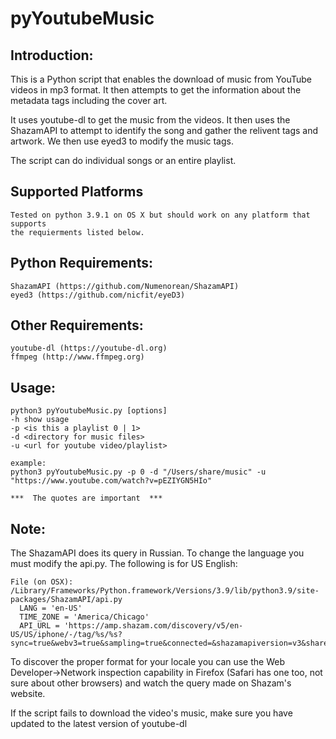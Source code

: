 # pyYoutubeMusic

Introduction:
-------------
This is a Python script that enables the download of music from YouTube videos
in mp3 format.  It then attempts to get the information about the metadata tags 
including the cover art.

It uses youtube-dl to get the music from the videos.  It then uses the ShazamAPI
to attempt to identify the song and gather the relivent tags and artwork.  We then
use eyed3 to modify the music tags.

The script can do individual songs or an entire playlist.


Supported Platforms
-------------------
```
Tested on python 3.9.1 on OS X but should work on any platform that supports
the requierments listed below.
```

Python Requirements:
--------------------
```
ShazamAPI (https://github.com/Numenorean/ShazamAPI)
eyed3 (https://github.com/nicfit/eyeD3)
```

Other Requirements:
-------------------
```
youtube-dl (https://youtube-dl.org)
ffmpeg (http://www.ffmpeg.org)
```

Usage:
------
```
python3 pyYoutubeMusic.py [options]
-h show usage
-p <is this a playlist 0 | 1>
-d <directory for music files>
-u <url for youtube video/playlist>
  
example:
python3 pyYoutubeMusic.py -p 0 -d "/Users/share/music" -u "https://www.youtube.com/watch?v=pEZIYGN5HIo"

***  The quotes are important  ***
```

Note:
-----
The ShazamAPI does its query in Russian.  To change the language you must
modify the api.py. The following is for US English:
```
File (on OSX): /Library/Frameworks/Python.framework/Versions/3.9/lib/python3.9/site-packages/ShazamAPI/api.py
  LANG = 'en-US'
  TIME_ZONE = 'America/Chicago'
  API_URL = 'https://amp.shazam.com/discovery/v5/en-US/US/iphone/-/tag/%s/%s?sync=true&webv3=true&sampling=true&connected=&shazamapiversion=v3&sharehub=true&hubv5minorversion=v5.1&hidelb=true&video=v3'
```
To discover the proper format for your locale you can use the Web Developer->Network inspection
capability in Firefox (Safari has one too, not sure about other browsers) and watch the query
made on Shazam's website.

If the script fails to download the video's music, make sure you have updated to the latest version
of youtube-dl
